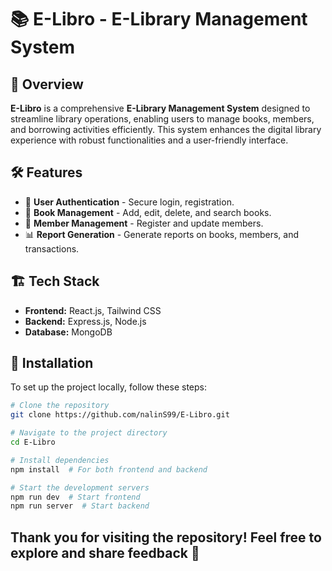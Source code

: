 # 📚 E-Libro - E-Library Management System


## 📌 Overview
**E-Libro** is a comprehensive **E-Library Management System** designed to streamline library operations, enabling users to manage books, members, and borrowing activities efficiently. This system enhances the digital library experience with robust functionalities and a user-friendly interface.

## 🛠️ Features
- 🔑 **User Authentication** - Secure login, registration.
- 📖 **Book Management** - Add, edit, delete, and search books.
- 👥 **Member Management** - Register and update  members.
- 📊 **Report Generation** - Generate reports on books, members, and transactions.


## 🏗️ Tech Stack
- **Frontend:** React.js, Tailwind CSS
- **Backend:** Express.js, Node.js
- **Database:** MongoDB

## 🚀 Installation
To set up the project locally, follow these steps:

```sh
# Clone the repository
git clone https://github.com/nalinS99/E-Libro.git

# Navigate to the project directory
cd E-Libro

# Install dependencies
npm install  # For both frontend and backend

# Start the development servers
npm run dev  # Start frontend
npm run server  # Start backend
```

## Thank you for visiting the repository! Feel free to explore and share feedback 🌟
